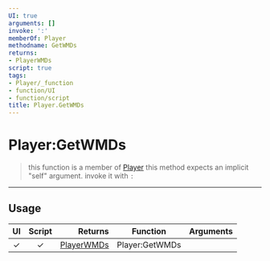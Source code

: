 ```yaml
---
UI: true
arguments: []
invoke: ':'
memberOf: Player
methodname: GetWMDs
returns:
- PlayerWMDs
script: true
tags:
- Player/_function
- function/UI
- function/script
title: Player.GetWMDs
---
```

# Player:GetWMDs
> this function is a member of [Player](civ-6/lua/Player.md)
> this method expects an implicit "self" argument. invoke it with `:`
-----
## Usage
|  UI | Script | Returns | Function | Arguments |
|:---:|:------:|-------:|:--------:|:---------|
|✓|✓|[PlayerWMDs](civ-6/lua/PlayerWMDs.md)|Player:GetWMDs||
